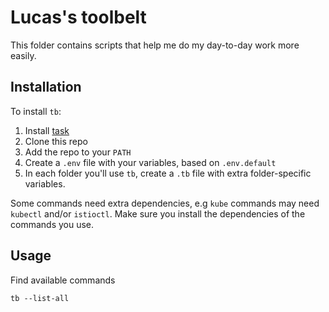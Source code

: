 # Lucas's toolbelt

This folder contains scripts that help me do my day-to-day work more easily.

## Installation

To install `tb`:
1. Install [task](https://taskfile.dev/installation/)
2. Clone this repo
3. Add the repo to your `PATH`
4. Create a `.env` file with your variables, based on `.env.default`
5. In each folder you'll use `tb`, create a `.tb` file with extra folder-specific variables.

Some commands need extra dependencies, e.g `kube` commands may need `kubectl` and/or `istioctl`. Make sure you install the dependencies of the commands you use.

## Usage
Find available commands
```
tb --list-all
```
